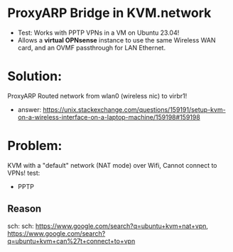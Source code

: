 # ProxyARP Bridge in KVM.network
- Test: Works with PPTP VPNs in a VM on Ubuntu 23.04!
- Allows a **virtual OPNsense** instance to use the same Wireless WAN card, and an OVMF passthrough for LAN Ethernet.

# Solution:
ProxyARP Routed network from wlan0 (wireless nic) to virbr1!

- answer: https://unix.stackexchange.com/questions/159191/setup-kvm-on-a-wireless-interface-on-a-laptop-machine/159198#159198

# Problem:
KVM with a "default" network (NAT mode) over Wifi, Cannot connect to VPNs!
test:
- PPTP

## Reason
sch: sch: https://www.google.com/search?q=ubuntu+kvm+nat+vpn, https://www.google.com/search?q=ubuntu+kvm+can%27t+connect+to+vpn 
